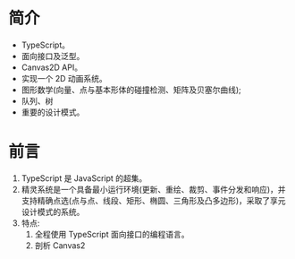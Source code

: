 # 简介

* TypeScript。
* 面向接口及泛型。
* Canvas2D API。
* 实现一个 2D 动画系统。
* 图形数学(向量、点与基本形体的碰撞检测、矩阵及贝塞尔曲线);
* 队列、树
* 重要的设计模式。

# 前言
1. TypeScript 是 JavaScript 的超集。
2. 精灵系统是一个具备最小运行环境(更新、重绘、裁剪、事件分发和响应)，并支持精确点选(点与点、线段、矩形、椭圆、三角形及凸多边形)，采取了享元设计模式的系统。
3. 特点:
    1. 全程使用 TypeScript 面向接口的编程语言。
    2. 剖析 Canvas2  
